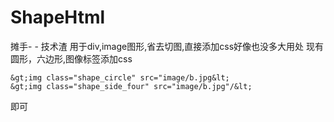 ShapeHtml
=========
摊手- -
技术渣
用于div,image图形,省去切图,直接添加css好像也没多大用处
现有圆形，六边形,图像标签添加css

	&gt;img class="shape_circle" src="image/b.jpg&lt;
	&gt;img class="shape_side_four" src="image/b.jpg"/&lt;
即可
